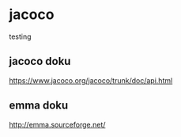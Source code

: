 # jacoco
testing
## jacoco doku
https://www.jacoco.org/jacoco/trunk/doc/api.html
## emma doku
http://emma.sourceforge.net/
